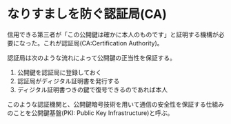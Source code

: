 # なりすましを防ぐ認証局(CA)

信用できる第三者が「この公開鍵は確かに本人のものです」と証明する機構が必要になった。これが認証局(CA:Certification Authority)。

認証局は次のような流れによって公開鍵の正当性を保証する。  

1. 公開鍵を認証局に登録しておく
1. 認証局がディジタル証明書を発行する
1. ディジタル証明書つきの鍵で復号できるのであれば本人

このような認証機関と、公開鍵暗号技術を用いて通信の安全性を保証する仕組みのことを公開鍵基盤(PKI: Public Key Infrastructure)と呼ぶ。

